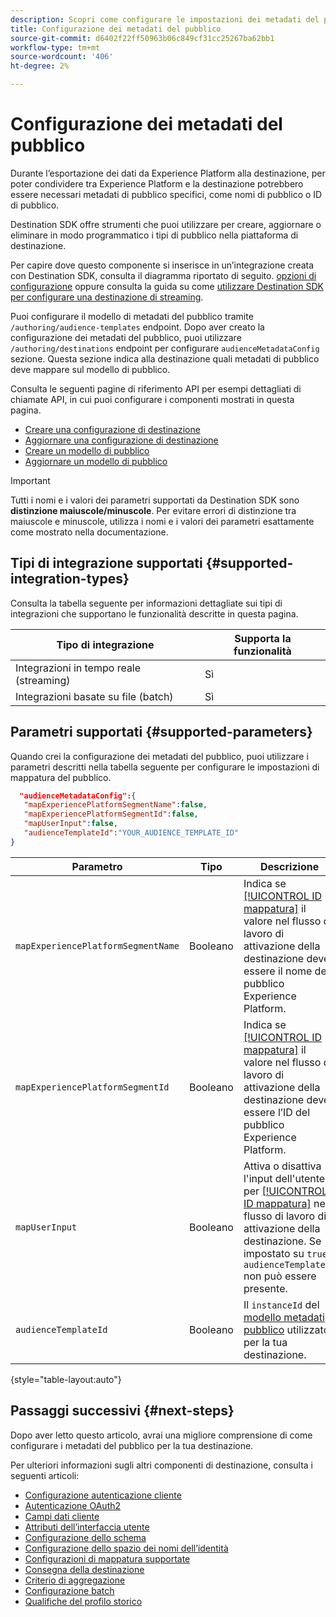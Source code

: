 ```yaml
---
description: Scopri come configurare le impostazioni dei metadati del pubblico per le destinazioni create con Destination SDK.
title: Configurazione dei metadati del pubblico
source-git-commit: d6402f22ff50963b06c849cf31cc25267ba62bb1
workflow-type: tm+mt
source-wordcount: '406'
ht-degree: 2%

---
```



# Configurazione dei metadati del pubblico

Durante l’esportazione dei dati da Experience Platform alla destinazione, per poter condividere tra Experience Platform e la destinazione potrebbero essere necessari metadati di pubblico specifici, come nomi di pubblico o ID di pubblico.

Destination SDK offre strumenti che puoi utilizzare per creare, aggiornare o eliminare in modo programmatico i tipi di pubblico nella piattaforma di destinazione.

Per capire dove questo componente si inserisce in un’integrazione creata con Destination SDK, consulta il diagramma riportato di seguito. [opzioni di configurazione](../configuration-options.md) oppure consulta la guida su come [utilizzare Destination SDK per configurare una destinazione di streaming](../../guides/configure-destination-instructions.md#create-destination-configuration).

Puoi configurare il modello di metadati del pubblico tramite `/authoring/audience-templates` endpoint. Dopo aver creato la configurazione dei metadati del pubblico, puoi utilizzare `/authoring/destinations` endpoint per configurare `audienceMetadataConfig` sezione. Questa sezione indica alla destinazione quali metadati di pubblico deve mappare sul modello di pubblico.

Consulta le seguenti pagine di riferimento API per esempi dettagliati di chiamate API, in cui puoi configurare i componenti mostrati in questa pagina.

* [Creare una configurazione di destinazione](../../authoring-api/destination-configuration/create-destination-configuration.md)
* [Aggiornare una configurazione di destinazione](../../authoring-api/destination-configuration/update-destination-configuration.md)
* [Creare un modello di pubblico](../../metadata-api/create-audience-template.md)
* [Aggiornare un modello di pubblico](../../metadata-api/update-audience-template.md)

>[!IMPORTANT]
>
>Tutti i nomi e i valori dei parametri supportati da Destination SDK sono **distinzione maiuscole/minuscole**. Per evitare errori di distinzione tra maiuscole e minuscole, utilizza i nomi e i valori dei parametri esattamente come mostrato nella documentazione.

## Tipi di integrazione supportati {#supported-integration-types}

Consulta la tabella seguente per informazioni dettagliate sui tipi di integrazioni che supportano le funzionalità descritte in questa pagina.

| Tipo di integrazione | Supporta la funzionalità |
|---|---|
| Integrazioni in tempo reale (streaming) | Sì |
| Integrazioni basate su file (batch) | Sì |

## Parametri supportati {#supported-parameters}

Quando crei la configurazione dei metadati del pubblico, puoi utilizzare i parametri descritti nella tabella seguente per configurare le impostazioni di mappatura del pubblico.

```json
  "audienceMetadataConfig":{
   "mapExperiencePlatformSegmentName":false,
   "mapExperiencePlatformSegmentId":false,
   "mapUserInput":false,
   "audienceTemplateId":"YOUR_AUDIENCE_TEMPLATE_ID"
}
```

| Parametro | Tipo | Descrizione |
|---------|----------|------|
| `mapExperiencePlatformSegmentName` | Booleano | Indica se [[!UICONTROL ID mappatura]](../../../ui/activate-segment-streaming-destinations.md#scheduling) il valore nel flusso di lavoro di attivazione della destinazione deve essere il nome del pubblico Experience Platform. |
| `mapExperiencePlatformSegmentId` | Booleano | Indica se [[!UICONTROL ID mappatura]](../../../ui/activate-segment-streaming-destinations.md#scheduling) il valore nel flusso di lavoro di attivazione della destinazione deve essere l’ID del pubblico Experience Platform. |
| `mapUserInput` | Booleano | Attiva o disattiva l&#39;input dell&#39;utente per [[!UICONTROL ID mappatura]](../../../ui/activate-segment-streaming-destinations.md#scheduling) nel flusso di lavoro di attivazione della destinazione. Se impostato su `true`, `audienceTemplateId` non può essere presente. |
| `audienceTemplateId` | Booleano | Il `instanceId` del [modello metadati pubblico](../../metadata-api/create-audience-template.md) utilizzato per la tua destinazione. |

{style="table-layout:auto"}

## Passaggi successivi {#next-steps}

Dopo aver letto questo articolo, avrai una migliore comprensione di come configurare i metadati del pubblico per la tua destinazione.

Per ulteriori informazioni sugli altri componenti di destinazione, consulta i seguenti articoli:

* [Configurazione autenticazione cliente](customer-authentication.md)
* [Autenticazione OAuth2](oauth2-authentication.md)
* [Campi dati cliente](customer-data-fields.md)
* [Attributi dell’interfaccia utente](ui-attributes.md)
* [Configurazione dello schema](schema-configuration.md)
* [Configurazione dello spazio dei nomi dell’identità](identity-namespace-configuration.md)
* [Configurazioni di mappatura supportate](supported-mapping-configurations.md)
* [Consegna della destinazione](destination-delivery.md)
* [Criterio di aggregazione](aggregation-policy.md)
* [Configurazione batch](batch-configuration.md)
* [Qualifiche del profilo storico](historical-profile-qualifications.md)